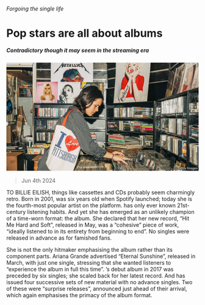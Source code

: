 ###### Forgoing the single life

# Pop stars are all about albums 

##### Contradictory though it may seem in the streaming era 

![image](images/20240608_CUP003.jpg) 

> Jun 4th 2024 

TO BILLIE EILISH, things like cassettes and CDs probably seem charmingly retro. Born in 2001,  was six years old when Spotify launched; today she is the fourth-most popular artist on the platform.  has only ever known 21st-century listening habits. And yet she has emerged as an unlikely champion of a time-worn format: the album. She declared that her new record, “Hit Me Hard and Soft”, released in May, was a “cohesive” piece of work, “ideally listened to in its entirety from beginning to end”. No singles were released in advance as  for famished fans.

She is not the only hitmaker emphasising the album rather than its component parts. Ariana Grande advertised “Eternal Sunshine”, released in March, with just one single, stressing that she wanted listeners to “experience the album in full this time”. ’s debut album in 2017 was preceded by six singles; she scaled back for her latest record. And  has issued four successive sets of new material with no advance singles. Two of these were “surprise releases”, announced just ahead of their arrival, which again emphasises the primacy of the album format.

